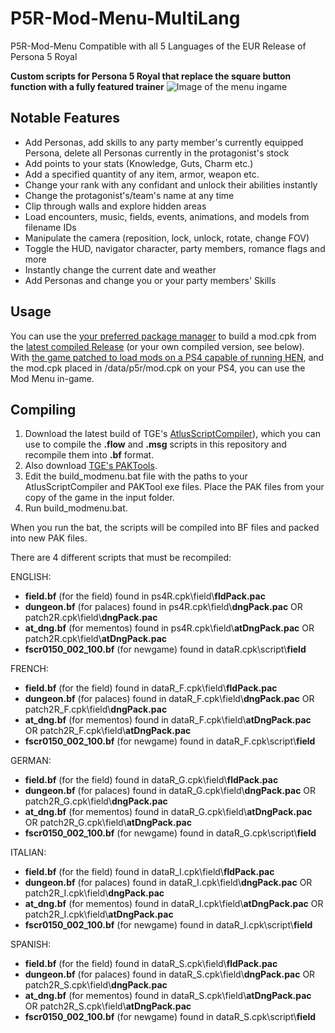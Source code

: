 # P5R-Mod-Menu-MultiLang
P5R-Mod-Menu Compatible with all 5 Languages of the EUR Release of Persona 5 Royal


**Custom scripts for Persona 5 Royal that replace the square button function with a fully featured trainer**
![Image of the menu ingame](https://cdn.discordapp.com/attachments/428021649246388224/447597680018063372/unknown.png)
## Notable Features
- Add Personas, add skills to any party member's currently equipped Persona, delete all Personas currently in the protagonist's stock
- Add points to your stats (Knowledge, Guts, Charm etc.)
- Add a specified quantity of any item, armor, weapon etc.
- Change your rank with any confidant and unlock their abilities instantly
- Change the protagonist's/team's name at any time
- Clip through walls and explore hidden areas
- Load encounters, music, fields, events, animations, and models from filename IDs
- Manipulate the camera (reposition, lock, unlock, rotate, change FOV)
- Toggle the HUD, navigator character, party members, romance flags and more
- Instantly change the current date and weather
- Add Personas and change you or your party members' Skills
## Usage
You can use the [your preferred package manager](https://shrinefox.com/guides/2021/06/21/when-to-use-aemulus-or-mod-compendium/) to build a mod.cpk from the [latest compiled Release](https://github.com/Amicitia/Persona-5-Royal-Mod-Menu/releases) (or your own compiled version, see below).
With [the game patched to load mods on a PS4 capable of running HEN](https://shrinefox.com/guides/2020/09/30/modding-persona-5-royal-on-ps4/), and the mod.cpk placed in /data/p5r/mod.cpk on your PS4, you can use the Mod Menu in-game.
## Compiling
1. Download the latest build of TGE's [AtlusScriptCompiler](https://github.com/tge-was-taken/Atlus-Script-Tools)), which you can use to compile the **.flow** and **.msg** scripts in this repository and recompile them into **.bf** format.
2. Also download [TGE's PAKTools](https://github.com/tge-was-taken/AtlusFileSystemLibrary/releases).
3. Edit the build_modmenu.bat file with the paths to your AtlusScriptCompiler and PAKTool exe files. Place the PAK files from your copy of the game in the input folder.
4. Run build_modmenu.bat.

When you run the bat, the scripts will be compiled into BF files and packed into new PAK files.

There are 4 different scripts that must be recompiled:

ENGLISH:
- **field.bf** (for the field) found in ps4R.cpk\field\\**fldPack.pac**
- **dungeon.bf** (for palaces) found in ps4R.cpk\field\\**dngPack.pac** OR patch2R.cpk\field\\**dngPack.pac**
- **at_dng.bf** (for mementos) found in ps4R.cpk\field\\**atDngPack.pac** OR patch2R.cpk\field\\**atDngPack.pac**
- **fscr0150_002_100.bf** (for newgame) found in dataR.cpk\script\\**field**

FRENCH:
- **field.bf** (for the field) found in dataR_F.cpk\field\\**fldPack.pac**
- **dungeon.bf** (for palaces) found in dataR_F.cpk\field\\**dngPack.pac** OR patch2R_F.cpk\field\\**dngPack.pac**
- **at_dng.bf** (for mementos) found in dataR_F.cpk\field\\**atDngPack.pac** OR patch2R_F.cpk\field\\**atDngPack.pac**
- **fscr0150_002_100.bf** (for newgame) found in dataR_F.cpk\script\\**field**

GERMAN:
- **field.bf** (for the field) found in dataR_G.cpk\field\\**fldPack.pac**
- **dungeon.bf** (for palaces) found in dataR_G.cpk\field\\**dngPack.pac** OR patch2R_G.cpk\field\\**dngPack.pac**
- **at_dng.bf** (for mementos) found in dataR_G.cpk\field\\**atDngPack.pac** OR patch2R_G.cpk\field\\**atDngPack.pac**
- **fscr0150_002_100.bf** (for newgame) found in dataR_G.cpk\script\\**field**

ITALIAN:
- **field.bf** (for the field) found in dataR_I.cpk\field\\**fldPack.pac**
- **dungeon.bf** (for palaces) found in dataR_I.cpk\field\\**dngPack.pac** OR patch2R_I.cpk\field\\**dngPack.pac**
- **at_dng.bf** (for mementos) found in dataR_I.cpk\field\\**atDngPack.pac** OR patch2R_I.cpk\field\\**atDngPack.pac**
- **fscr0150_002_100.bf** (for newgame) found in dataR_I.cpk\script\\**field**

SPANISH:
- **field.bf** (for the field) found in dataR_S.cpk\field\\**fldPack.pac**
- **dungeon.bf** (for palaces) found in dataR_S.cpk\field\\**dngPack.pac** OR patch2R_S.cpk\field\\**dngPack.pac**
- **at_dng.bf** (for mementos) found in dataR_S.cpk\field\\**atDngPack.pac** OR patch2R_S.cpk\field\\**atDngPack.pac**
- **fscr0150_002_100.bf** (for newgame) found in dataR_S.cpk\script\\**field**
